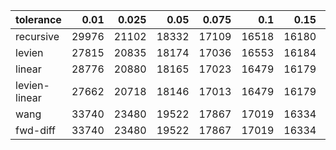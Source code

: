 | tolerance  |  0.01 |  0.025 |  0.05 |  0.075 |  0.1 |  0.15 |  0.2 |  0.25 |  0.5 |  1 |
|-----------| -----:| -----:| -----:| -----:| -----:| -----:| -----:| -----:| -----:| -----:|
| recursive | 29976 | 21102 | 18332 | 17109 | 16518 | 16180 | 16056 | 15934 | 15719 | 15705 |
| levien    | 27815 | 20835 | 18174 | 17036 | 16553 | 16184 | 16070 | 15955 | 15724 | 15705 |
| linear    | 28776 | 20880 | 18165 | 17023 | 16479 | 16179 | 16056 | 15934 | 15719 | 15705 |
| levien-linear| 27662 | 20718 | 18146 | 17013 | 16479 | 16179 | 16056 | 15934 | 15719 | 15705 |
| wang      | 33740 | 23480 | 19522 | 17867 | 17019 | 16334 | 16142 | 16018 | 15737 | 15705 |
| fwd-diff  | 33740 | 23480 | 19522 | 17867 | 17019 | 16334 | 16142 | 16018 | 15737 | 15705 |
